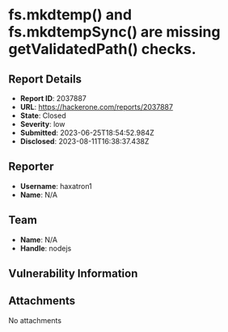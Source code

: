 # fs.mkdtemp() and fs.mkdtempSync() are missing getValidatedPath() checks.

## Report Details
- **Report ID**: 2037887
- **URL**: https://hackerone.com/reports/2037887
- **State**: Closed
- **Severity**: low
- **Submitted**: 2023-06-25T18:54:52.984Z
- **Disclosed**: 2023-08-11T16:38:37.438Z

## Reporter
- **Username**: haxatron1
- **Name**: N/A

## Team
- **Name**: N/A
- **Handle**: nodejs

## Vulnerability Information


## Attachments
No attachments
